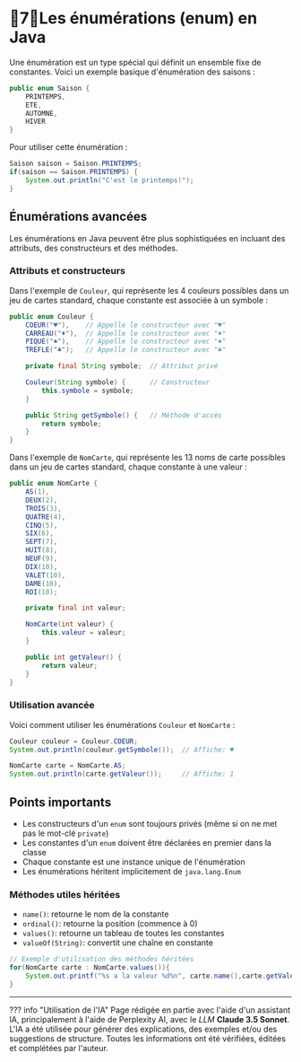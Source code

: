 # 🔸7🔸Les énumérations (enum) en Java

Une énumération est un type spécial qui définit un ensemble fixe de constantes. Voici un exemple basique
d'énumération des saisons :

```java
public enum Saison {
    PRINTEMPS,
    ETE,
    AUTOMNE,
    HIVER
}
```

Pour utiliser cette énumération :

```java
Saison saison = Saison.PRINTEMPS;
if(saison == Saison.PRINTEMPS) {
    System.out.println("C'est le printemps!");
}
```

## Énumérations avancées

Les énumérations en Java peuvent être plus sophistiquées en incluant des attributs, des constructeurs et des méthodes.

### Attributs et constructeurs

Dans l'exemple de `Couleur`, qui représente les 4 couleurs possibles dans un jeu de cartes standard, chaque constante 
est associée à un symbole :

```java
public enum Couleur {
    COEUR("♥"),    // Appelle le constructeur avec "♥"
    CARREAU("♦"),  // Appelle le constructeur avec "♦"
    PIQUE("♠"),    // Appelle le constructeur avec "♠"
    TREFLE("♣");   // Appelle le constructeur avec "♣"

    private final String symbole;  // Attribut privé

    Couleur(String symbole) {      // Constructeur
        this.symbole = symbole;
    }

    public String getSymbole() {   // Méthode d'accès
        return symbole;
    }
}
```

Dans l'exemple de `NomCarte`, qui représente les 13 noms de carte possibles dans un jeu de cartes standard, chaque 
constante à une valeur :

```java
public enum NomCarte {
    AS(1),
    DEUX(2),
    TROIS(3),
    QUATRE(4),
    CINQ(5),
    SIX(6),
    SEPT(7),
    HUIT(8),
    NEUF(9),
    DIX(10),
    VALET(10),
    DAME(10),
    ROI(10);

    private final int valeur;

    NomCarte(int valeur) {
        this.valeur = valeur;
    }

    public int getValeur() {
        return valeur;
    }
}
```

### Utilisation avancée

Voici comment utiliser les énumérations `Couleur` et `NomCarte` :

```java
Couleur couleur = Couleur.COEUR;
System.out.println(couleur.getSymbole());  // Affiche: ♥

NomCarte carte = NomCarte.AS;
System.out.println(carte.getValeur());     // Affiche: 1
```

## Points importants

- Les constructeurs d'un `enum` sont toujours privés (même si on ne met pas le mot-clé `private`)
- Les constantes d'un `enum` doivent être déclarées en premier dans la classe
- Chaque constante est une instance unique de l'énumération
- Les énumérations héritent implicitement de `java.lang.Enum`

### Méthodes utiles héritées

- `name()`: retourne le nom de la constante
- `ordinal()`: retourne la position (commence à 0)
- `values()`: retourne un tableau de toutes les constantes
- `valueOf(String)`: convertit une chaîne en constante

```java
// Exemple d'utilisation des méthodes héritées
for(NomCarte carte : NomCarte.values()){
    System.out.printf("%s a la valeur %d%n", carte.name(),carte.getValeur());
}
```



-------

??? info "Utilisation de l'IA"
      Page rédigée en partie avec l'aide d'un assistant IA, principalement à l'aide de Perplexity AI, avec le *LLM*
      **Claude 3.5 Sonnet**. L'IA a été utilisée pour générer des explications, des exemples et/ou des suggestions de
      structure. Toutes les informations ont été vérifiées, éditées et complétées par l'auteur.
     